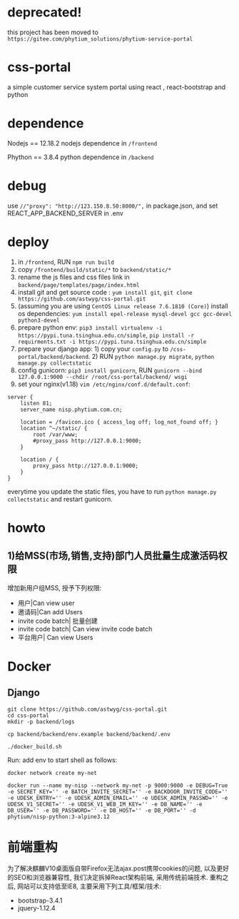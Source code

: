 # deprecated!
this project has been moved to `https://gitee.com/phytium_solutions/phytium-service-portal`


# css-portal
a simple customer service system portal using react , react-bootstrap and python

# dependence

Nodejs == 12.18.2
nodejs dependence in `/frontend`

Phython == 3.8.4
python dependence in `/backend`

# debug

use `//"proxy": "http://123.150.8.50:8000/",` in package.json, and set REACT_APP_BACKEND_SERVER in .env

# deploy

1. in `/frontend`, RUN `npm run build`
2. copy `/frontend/build/static/*` to `backend/static/*`
3. rename the js files and css files link in `backend/page/templates/page/index.html`
4. install git and get source code : `yum install git`, `git clone https://github.com/astwyg/css-portal.git`
5. (assuming you are using `CentOS Linux release 7.6.1810 (Core)`) install os dependencies: `yum install epel-release mysql-devel gcc gcc-devel python3-devel`
6. prepare python env: `pip3 install virtualenv -i https://pypi.tuna.tsinghua.edu.cn/simple`, `pip install -r requirments.txt -i https://pypi.tuna.tsinghua.edu.cn/simple`
7. prepare your django app: 1) copy your `config.py` to `/css-portal/backend/backend`. 2) RUN `python manage.py migrate`, `python manage.py collectstatic`
8. config gunicorn: `pip3 install gunicorn`, RUN `gunicorn --bind 127.0.0.1:9000 --chdir /root/css-portal/backend/ wsgi`
9. set your nginx(v1.18) `vim /etc/nginx/conf.d/default.conf`:
```
server {
    listen 81;
    server_name nisp.phytium.com.cn;

    location = /favicon.ico { access_log off; log_not_found off; }
    location ^~/static/ {
        root /var/www;
        #proxy_pass http://127.0.0.1:9000;
    }

    location / {
        proxy_pass http://127.0.0.1:9000;
    }
}
```


everytime you update the static files, you have to run `python manage.py collectstatic` and restart gunicorn.


# howto

## 1)给MSS(市场,销售,支持)部门人员批量生成激活码权限

增加新用户组MSS, 授予下列权限:

* 用户|Can view user
* 邀请码|Can add Users
* invite code batch| 批量创建
* invite code batch| Can view invite code batch
* 平台用户| Can view Users

# Docker 

## Django

    git clone https://github.com/astwyg/css-portal.git
    cd css-portal
    mkdir -p backend/logs
    
    cp backend/backend/env.example backend/backend/.env
    
    ./docker_build.sh
    
Run: add env to start shell as follows:

    docker network create my-net

    docker run --name my-nisp --network my-net -p 9000:9000 -e DEBUG=True -e SECRET_KEY='' -e BATCH_INVITE_SECRET='' -e BACKDOOR_INVITE_CODE='' -e UDESK_ENTRY='' -e UDESK_ADMIN_EMAIL='' -e UDESK_ADMIN_PASSWD='' -e UDESK_V1_SECRET='' -e UDESK_V1_WEB_IM_KEY='' -e DB_NAME='' -e DB_USER='' -e DB_PASSWORD='' -e DB_HOST='' -e DB_PORT='' -d phytium/nisp-python:3-alpine3.12

# 前端重构

为了解决麒麟V10桌面版自带Firefox无法ajax.post携带cookies的问题, 以及更好的SEO和浏览器兼容性, 我们决定拆掉React架构前端, 采用传统前端技术.
重构之后, 网站可以支持低至IE8, 主要采用下列工具/框架/技术:

* bootstrap-3.4.1
* jquery-1.12.4